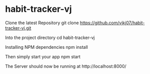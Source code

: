 # habit-tracker-vj

Clone the latest Repository
git clone https://github.com/vjkj07/habit-tracker-vj.git

Into the project directory
cd habit-tracker-vj

Installing NPM dependencies
npm install

Then simply start your app
npm start

The Server should now be running at http://localhost:8000/